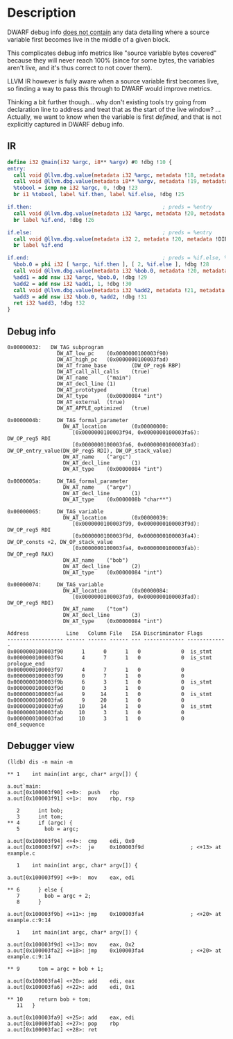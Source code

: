 # Description

DWARF debug info [does not contain][roc] any data detailing where a source
variable first becomes live in the middle of a given block.

This complicates debug info metrics like "source variable bytes covered" because
they will never reach 100% (since for some bytes, the variables aren't live, and
it's thus correct to not cover them).

LLVM IR however is fully aware when a source variable first becomes live, so
finding a way to pass this through to DWARF would improve metrics.

Thinking a bit further though... why don't existing tools try going from
declaration line to address and treat that as the start of the live window? ...
Actually, we want to know when the variable is first _defined_, and that is not
explicitly captured in DWARF debug info.

## IR

```llvm
define i32 @main(i32 %argc, i8** %argv) #0 !dbg !10 {
entry:
  call void @llvm.dbg.value(metadata i32 %argc, metadata !18, metadata !DIExpression()), !dbg !22
  call void @llvm.dbg.value(metadata i8** %argv, metadata !19, metadata !DIExpression()), !dbg !22
  %tobool = icmp ne i32 %argc, 0, !dbg !23
  br i1 %tobool, label %if.then, label %if.else, !dbg !25

if.then:                                          ; preds = %entry
  call void @llvm.dbg.value(metadata i32 %argc, metadata !20, metadata !DIExpression()), !dbg !22
  br label %if.end, !dbg !26

if.else:                                          ; preds = %entry
  call void @llvm.dbg.value(metadata i32 2, metadata !20, metadata !DIExpression()), !dbg !22
  br label %if.end

if.end:                                           ; preds = %if.else, %if.then
  %bob.0 = phi i32 [ %argc, %if.then ], [ 2, %if.else ], !dbg !28
  call void @llvm.dbg.value(metadata i32 %bob.0, metadata !20, metadata !DIExpression()), !dbg !22
  %add1 = add nsw i32 %argc, %bob.0, !dbg !29
  %add2 = add nsw i32 %add1, 1, !dbg !30
  call void @llvm.dbg.value(metadata i32 %add2, metadata !21, metadata !DIExpression()), !dbg !22
  %add3 = add nsw i32 %bob.0, %add2, !dbg !31
  ret i32 %add3, !dbg !32
}
```

## Debug info

```
0x00000032:   DW_TAG_subprogram
                DW_AT_low_pc    (0x0000000100003f90)
                DW_AT_high_pc   (0x0000000100003fad)
                DW_AT_frame_base        (DW_OP_reg6 RBP)
                DW_AT_call_all_calls    (true)
                DW_AT_name      ("main")
                DW_AT_decl_line (1)
                DW_AT_prototyped        (true)
                DW_AT_type      (0x00000084 "int")
                DW_AT_external  (true)
                DW_AT_APPLE_optimized   (true)

0x0000004b:     DW_TAG_formal_parameter
                  DW_AT_location        (0x00000000:
                     [0x0000000100003f94, 0x0000000100003fa6): DW_OP_reg5 RDI
                     [0x0000000100003fa6, 0x0000000100003fad): DW_OP_entry_value(DW_OP_reg5 RDI), DW_OP_stack_value)
                  DW_AT_name    ("argc")
                  DW_AT_decl_line       (1)
                  DW_AT_type    (0x00000084 "int")

0x0000005a:     DW_TAG_formal_parameter
                  DW_AT_name    ("argv")
                  DW_AT_decl_line       (1)
                  DW_AT_type    (0x0000008b "char**")

0x00000065:     DW_TAG_variable
                  DW_AT_location        (0x00000039:
                     [0x0000000100003f99, 0x0000000100003f9d): DW_OP_reg5 RDI
                     [0x0000000100003f9d, 0x0000000100003fa4): DW_OP_consts +2, DW_OP_stack_value
                     [0x0000000100003fa4, 0x0000000100003fab): DW_OP_reg0 RAX)
                  DW_AT_name    ("bob")
                  DW_AT_decl_line       (2)
                  DW_AT_type    (0x00000084 "int")

0x00000074:     DW_TAG_variable
                  DW_AT_location        (0x00000084:
                     [0x0000000100003fa9, 0x0000000100003fad): DW_OP_reg5 RDI)
                  DW_AT_name    ("tom")
                  DW_AT_decl_line       (3)
                  DW_AT_type    (0x00000084 "int")
```

```
Address            Line   Column File   ISA Discriminator Flags
------------------ ------ ------ ------ --- ------------- -------------
0x0000000100003f90      1      0      1   0             0  is_stmt
0x0000000100003f94      4      7      1   0             0  is_stmt prologue_end
0x0000000100003f97      4      7      1   0             0 
0x0000000100003f99      0      7      1   0             0
0x0000000100003f9b      6      3      1   0             0  is_stmt
0x0000000100003f9d      0      3      1   0             0 
0x0000000100003fa4      9     14      1   0             0  is_stmt
0x0000000100003fa6      9     20      1   0             0 
0x0000000100003fa9     10     14      1   0             0  is_stmt
0x0000000100003fab     10      3      1   0             0
0x0000000100003fad     10      3      1   0             0  end_sequence
```

## Debugger view

```
(lldb) dis -n main -m

** 1    int main(int argc, char* argv[]) {

a.out`main:
a.out[0x100003f90] <+0>:  push   rbp
a.out[0x100003f91] <+1>:  mov    rbp, rsp

   2      int bob;
   3      int tom;
** 4      if (argc) {
   5        bob = argc;

a.out[0x100003f94] <+4>:  cmp    edi, 0x0
a.out[0x100003f97] <+7>:  je     0x100003f9d               ; <+13> at example.c

   1    int main(int argc, char* argv[]) {

a.out[0x100003f99] <+9>:  mov    eax, edi

** 6      } else {
   7        bob = argc + 2;
   8      }

a.out[0x100003f9b] <+11>: jmp    0x100003fa4               ; <+20> at example.c:9:14

   1    int main(int argc, char* argv[]) {

a.out[0x100003f9d] <+13>: mov    eax, 0x2
a.out[0x100003fa2] <+18>: jmp    0x100003fa4               ; <+20> at example.c:9:14

** 9      tom = argc + bob + 1;

a.out[0x100003fa4] <+20>: add    edi, eax
a.out[0x100003fa6] <+22>: add    edi, 0x1

** 10     return bob + tom;
   11   }

a.out[0x100003fa9] <+25>: add    eax, edi
a.out[0x100003fab] <+27>: pop    rbp
a.out[0x100003fac] <+28>: ret
```

[roc]:
  https://robert.ocallahan.org/2018/11/comparing-quality-of-debug-information.html
